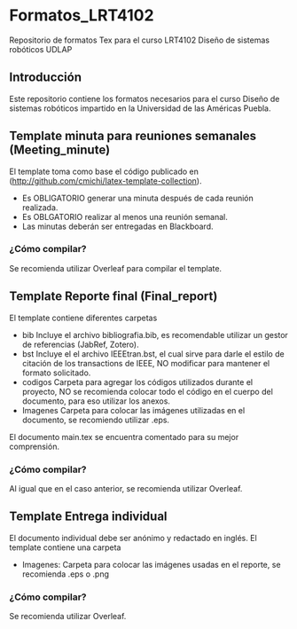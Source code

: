 # Formatos_LRT4102
Repositorio de formatos Tex para el curso LRT4102 Diseño de sistemas robóticos UDLAP
## Introducción
Este repositorio contiene los formatos necesarios para el curso Diseño de sistemas robóticos impartido en la Universidad de las Américas Puebla.
## Template minuta para reuniones semanales (Meeting_minute)
El template toma como base el código publicado en (http://github.com/cmichi/latex-template-collection). 
* Es OBLIGATORIO generar una minuta después de cada reunión realizada.
* Es OBLGATORIO realizar al menos una reunión semanal. 
* Las minutas deberán ser entregadas en Blackboard.

### ¿Cómo compilar?
Se recomienda utilizar Overleaf para compilar el template.

## Template Reporte final (Final_report)
El template contiene diferentes carpetas
* bib Incluye el archivo bibliografia.bib, es recomendable utilizar un gestor de referencias (JabRef, Zotero).
* bst Incluye el el archivo IEEEtran.bst, el cual sirve para darle el estilo de citación de los transactions de IEEE, NO modificar para mantener el formato solicitado.
* codigos Carpeta para agregar los códigos utilizados durante el proyecto, NO se recomienda colocar todo el código en el cuerpo del documento, para eso utilizar los anexos.
* Imagenes Carpeta para colocar las imágenes utilizadas en el documento, se recomiendo utilizar .eps.

El documento main.tex se encuentra comentado para su mejor comprensión.

### ¿Cómo compilar?
Al igual que en el caso anterior, se recomienda utilizar Overleaf.

## Template Entrega individual
El documento individual debe ser anónimo y redactado en inglés.
El template contiene una carpeta
* Imagenes: Carpeta para colocar las imágenes usadas en el reporte, se recomienda .eps o .png

### ¿Cómo compilar?
Se recomienda utilizar Overleaf.

